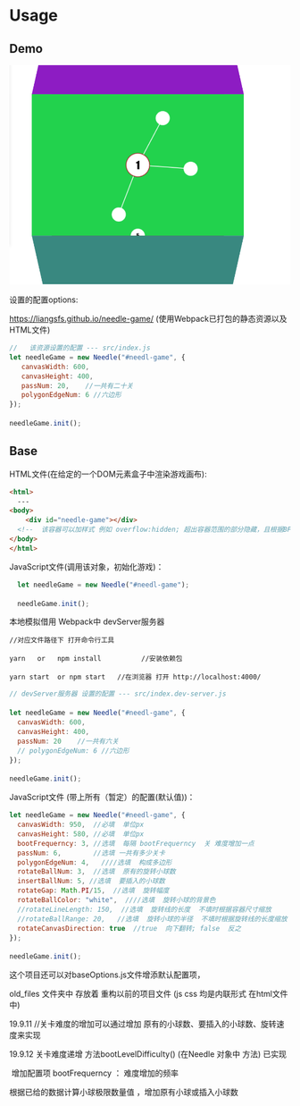 # Usage

## Demo

![needle_game](/src/img/needle_game.png)

设置的配置options:

https://liangsfs.github.io/needle-game/ (使用Webpack已打包的静态资源以及HTML文件)

```javascript
//   该资源设置的配置 --- src/index.js
let needleGame = new Needle("#needl-game", {
   canvasWidth: 600,
   canvasHeight: 400,
   passNum: 20,    //一共有二十关
   polygonEdgeNum: 6 //六边形
});

needleGame.init();
```

## Base

HTML文件(在给定的一个DOM元素盒子中渲染游戏画布):

~~~html
<html>
  ---
<body>
    <div id="needle-game"></div> 
  <!--  该容器可以加样式 例如 overflow:hidden; 超出容器范围的部分隐藏，且根据BFC概念不会对该容器的兄弟元素或父元素造成影响   -->
</body>
</html>
~~~

JavaScript文件(调用该对象，初始化游戏)：

~~~javascript
  let needleGame = new Needle("#needl-game");
  
  needleGame.init();
~~~

本地模拟借用 Webpack中 devServer服务器

```node
//对应文件路径下 打开命令行工具

yarn   or   npm install          //安装依赖包

yarn start  or npm start   //在浏览器 打开 http://localhost:4000/ 
```

```javascript
// devServer服务器 设置的配置 --- src/index.dev-server.js

let needleGame = new Needle("#needl-game", {
  canvasWidth: 600,
  canvasHeight: 400,
  passNum: 20    //一共有六关
  // polygonEdgeNum: 6 //六边形  
});
  
needleGame.init();
```

JavaScript文件 (带上所有（暂定）的配置(默认值))：

~~~javascript
let needleGame = new Needle("#needl-game", {
  canvasWidth: 950,  //必填  单位px
  canvasHeight: 580, //必填  单位px
  bootFrequerncy: 3, //选填  每隔 bootFrequerncy  关 难度增加一点
  passNum: 6,        //选填 一共有多少关卡
  polygonEdgeNum: 4,   ////选填  构成多边形 
  rotateBallNum: 3,  //选填  原有的旋转小球数
  insertBallNum: 5, //选填  要插入的小球数
  rotateGap: Math.PI/15,  //选填  旋转幅度
  rotateBallColor: "white",  ////选填  旋转小球的背景色
  //rotateLineLength: 150,  //选填  旋转线的长度  不填时根据容器尺寸缩放
  //rotateBallRange: 20,   //选填  旋转小球的半径  不填时根据旋转线的长度缩放
  rotateCanvasDirection: true  //true  向下翻转; false  反之
});
  
needleGame.init();
~~~

这个项目还可以对baseOptions.js文件增添默认配置项，

old_files 文件夹中 存放着 重构以前的项目文件 (js css 均是内联形式 在html文件中)

19.9.11  //关卡难度的增加可以通过增加 原有的小球数、要插入的小球数、旋转速度来实现

19.9.12  关卡难度递增 方法bootLevelDifficulty() (在Needle 对象中 方法) 已实现

​    增加配置项 bootFrequerncy ： 难度增加的频率

根据已给的数据计算小球极限数量值  ，增加原有小球或插入小球数